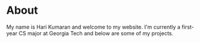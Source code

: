 <html>
<head>
  <title>Hari Kumaran's Personal Website</title>
</head>
<h1>About</h1>
<p>My name is Hari Kumaran and welcome to my website. I'm currently a first-year CS major at Georgia Tech and below are some of my projects.</p>
</body>
</html>

